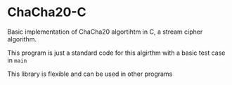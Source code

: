 # ChaCha20-C

Basic implementation of ChaCha20 algortihtm in C, a stream cipher algorithm.

This program is just a standard code for this algirthm with a basic test case in `main` 

This library is flexible and can be used in other programs
